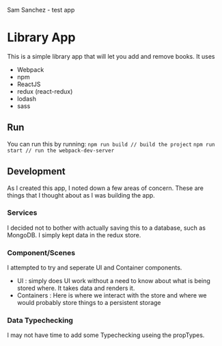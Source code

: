 Sam Sanchez - test app

# Library App
This is a simple library app that will let you add and remove books. It uses

* Webpack
* npm
* ReactJS
* redux (react-redux)
* lodash
* sass

## Run
You can run this by running:
`npm run build // build the project`
`npm run start // run the webpack-dev-server`


## Development
As I created this app, I noted down a few areas of concern. These are things that I thought about as I was building the app.

### Services
I decided not to bother with actually saving this to a database, such as MongoDB. I simply kept data in the redux store.

### Component/Scenes
I attempted to try and seperate UI and Container components.
* UI : simply does UI work without a need to know about what is being stored where. It takes data and renders it.
* Containers : Here is where we interact with the store and where we would probably store things to a persistent storage


### Data Typechecking
I may not have time to add some Typechecking useing the propTypes.